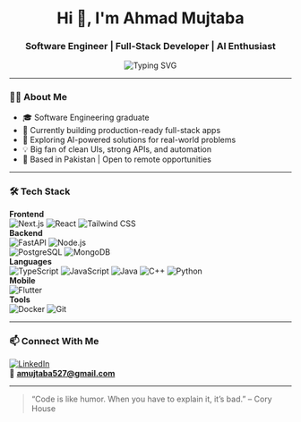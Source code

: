 <h1 align="center">Hi 👋, I'm Ahmad Mujtaba</h1>
<h3 align="center">Software Engineer | Full-Stack Developer | AI Enthusiast</h3>

<p align="center">
  <img src="https://readme-typing-svg.demolab.com?font=Fira+Code&pause=1000&center=true&vCenter=true&width=600&lines=Building+intelligent+and+efficient+apps;Passionate+about+AI%2C+web+and+automation;Always+learning+%F0%9F%93%9A;Let's+build+together+%F0%9F%9A%80" alt="Typing SVG" />
</p>

---

### 👨‍💻 About Me

- 🎓 Software Engineering graduate  
- 💼 Currently building production-ready full-stack apps  
- 🧠 Exploring AI-powered solutions for real-world problems  
- 💡 Big fan of clean UIs, strong APIs, and automation  
- 📌 Based in Pakistan | Open to remote opportunities

---

### 🛠 Tech Stack

**Frontend**  
![Next.js](https://img.shields.io/badge/-Next.js-000?logo=next.js&logoColor=white) ![React](https://img.shields.io/badge/-React-61DAFB?logo=react&logoColor=black) ![Tailwind CSS](https://img.shields.io/badge/-Tailwind%20CSS-38B2AC?logo=tailwind-css&logoColor=white)  
**Backend**  
![FastAPI](https://img.shields.io/badge/-FastAPI-009688?logo=fastapi&logoColor=white) ![Node.js](https://img.shields.io/badge/-Node.js-339933?logo=node.js&logoColor=white)  
![PostgreSQL](https://img.shields.io/badge/-PostgreSQL-336791?logo=postgresql&logoColor=white)  ![MongoDB](https://img.shields.io/badge/-MongoDB-439743?logo=mongodb&logoColor=white)  
**Languages**  
![TypeScript](https://img.shields.io/badge/-TypeScript-3178C6?logo=typescript&logoColor=white) ![JavaScript](https://img.shields.io/badge/-JavaScript-F7DF1E?logo=javascript&logoColor=black)  ![Java](https://img.shields.io/badge/-Java-007396?logo=java&logoColor=white)  ![C++](https://img.shields.io/badge/-C++-00599C?logo=c%2B%2B&logoColor=white) ![Python](https://img.shields.io/badge/-Python-3776AB?logo=python&logoColor=white)  
**Mobile**  
![Flutter](https://img.shields.io/badge/-Flutter-02569B?logo=flutter&logoColor=white)  
**Tools**  
![Docker](https://img.shields.io/badge/-Docker-2496ED?logo=docker&logoColor=white) ![Git](https://img.shields.io/badge/-Git-F05032?logo=git&logoColor=white)

---

### 📫 Connect With Me

[![LinkedIn](https://img.shields.io/badge/-LinkedIn-0077B5?logo=linkedin&logoColor=white)](https://www.linkedin.com/in/amujtaba527)    
📧 **amujtaba527@gmail.com**

---

> “Code is like humor. When you have to explain it, it’s bad.” – Cory House

